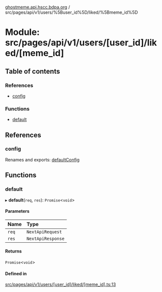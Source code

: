 [ghostmeme.api.hscc.bdpa.org][1] /
src/pages/api/v1/users/%5Buser_id%5D/liked/%5Bmeme_id%5D

# Module: src/pages/api/v1/users/\[user_id]/liked/\[meme_id]

## Table of contents

### References

- [config][2]

### Functions

- [default][3]

## References

### config

Renames and exports: [defaultConfig][4]

## Functions

### default

▸ **default**(`req`, `res`): `Promise`<`void`>

#### Parameters

| Name  | Type              |
| :---- | :---------------- |
| `req` | `NextApiRequest`  |
| `res` | `NextApiResponse` |

#### Returns

`Promise`<`void`>

#### Defined in

[src/pages/api/v1/users/\[user_id\]/liked/\[meme_id\].ts:13][5]

[1]: ../README.md
[2]: src_pages_api_v1_users__user_id__liked__meme_id_.md#config
[3]: src_pages_api_v1_users__user_id__liked__meme_id_.md#default
[4]: src_backend_middleware.md#defaultconfig

[5]:
https://github.com/nhscc/ghostmeme.api.hscc.bdpa.org/blob/314b1d1/src/pages/api/v1/users/[user_id]/liked/[meme_id].ts#L13
